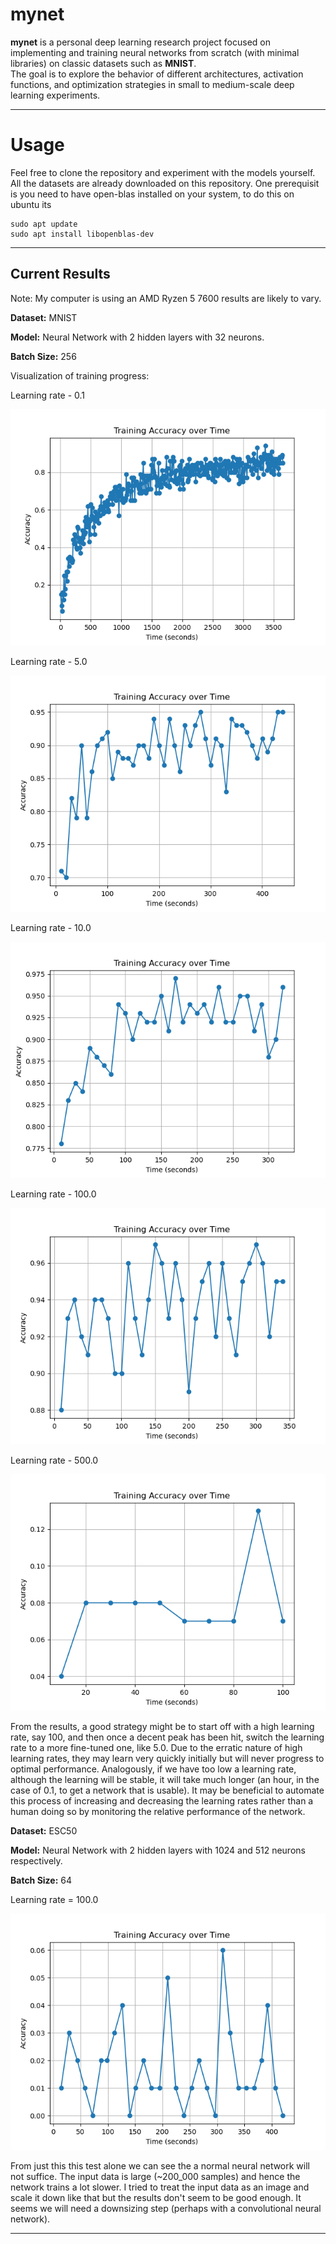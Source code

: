 # mynet

**mynet** is a personal deep learning research project focused on implementing and training neural networks from scratch (with minimal libraries) on classic datasets such as **MNIST**.  
The goal is to explore the behavior of different architectures, activation functions, and optimization strategies in small to medium-scale deep learning experiments.

---
# Usage

Feel free to clone the repository and experiment with the models yourself. All the datasets are already downloaded on this repository.
One prerequisit is you need to have open-blas installed on your system, to do this on ubuntu its

```
sudo apt update
sudo apt install libopenblas-dev
```

---

## Current Results

Note: My computer is using an AMD Ryzen 5 7600 results are likely to vary. 

**Dataset:** MNIST  

**Model:** Neural Network with 2 hidden layers with 32 neurons.

**Batch Size:** 256

Visualization of training progress:  

Learning rate - 0.1

![MNIST Training Curve](images/Figure_1.png)

Learning rate - 5.0

![MNIST Training Curve](images/Figure_2.png)

Learning rate - 10.0

![MNIST Training Curve](images/Figure_3.png)

Learning rate - 100.0

![MNIST Training Curve](images/Figure_4.png)

Learning rate - 500.0

![MNIST Training Curve](images/Figure_5.png)

From the results, a good strategy might be to start off with a high learning rate, say 100, and then once a decent peak has been hit, switch the learning rate to a more fine-tuned one, like 5.0. Due to the erratic nature of high learning rates, they may learn very quickly initially but will never progress to optimal performance. Analogously, if we have too low a learning rate, although the learning will be stable, it will take much longer (an hour, in the case of 0.1, to get a network that is usable). It may be beneficial to automate this process of increasing and decreasing the learning rates rather than a human doing so by monitoring the relative performance of the network.

**Dataset:** ESC50  

**Model:** Neural Network with 2 hidden layers with 1024 and 512 neurons respectively.

**Batch Size:** 64

Learning rate = 100.0

![MNIST Training Curve](images/Figure_6.png)

From just this this test alone we can see the a normal neural network will not suffice. The input data is large (~200_000 samples) and hence the network trains a lot slower. I tried to treat the input data as an image and scale it down like that but the results don't seem to be good enough. It seems we will need a downsizing step (perhaps with a convolutional neural network).

---


